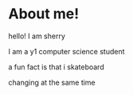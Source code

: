 # About me!

hello! I am sherry

I am a y1 computer science student 
          
a fun fact is that i skateboard

changing at the same time